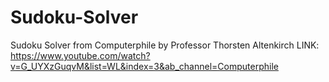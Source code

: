 # Sudoku-Solver
Sudoku Solver from Computerphile by Professor Thorsten Altenkirch
LINK:
https://www.youtube.com/watch?v=G_UYXzGuqvM&list=WL&index=3&ab_channel=Computerphile
